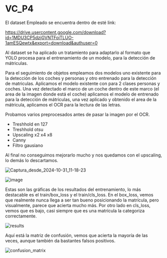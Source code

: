 # VC_P4

El dataset Empleado se encuentra dentro de esté link:

https://drive.usercontent.google.com/download?id=1MDU3CP5dzjGVNTFoiTLUO-1amESQewtx&export=download&authuser=0

Al dataset se ha aplicado un tratamiento para adaptarlo al formato que YOLO procesa para el entrenamiento de un modelo, para la detección de mátriculas.

Para el seguimiento de objetos empleamos dos modelos uno existente para la detección de los coches y personas y otro entrenado para la detección de matriculas. Aplicamos el modelo existente con para 2 clases personas y coches. Una vez detectado el marco de un coche dentro de este marco (el area de la imagen donde está el coche) aplicamos el modelo de entrenado para la detección de mátriculas, una vez aplicado y obtenido el area de la mátricula, aplicamos el OCR para la lectura de las letras.

Probamos varios preprocesados antes de pasar la imagen por el OCR.
- Treshhold en 127
- Treshhold otsu
- Upscaling x2 x4 x8
- Canny
- Filtro gausiano

Al final no conseguimos mejorarlo mucho y nos quedamos con el upscaling, lo demás lo descartamos.


![Captura_desde_2024-10-31_11-18-23](https://github.com/user-attachments/assets/f468741f-6bb3-4c1f-a14b-35999d5efc07)

![image](https://github.com/user-attachments/assets/f73d4a49-21dc-43bd-a3db-4395f4872e37)

Estas son las gráficas de los resultados del entrenamiento, lo más destacable es el train/box_loss y el train/cls_loss.
En el box_loss, vemos que realmente nunca llega a ser tan bueno posicionando la matrícula, pero visualmente, parece que acierta mucho más.
Por otro lado en cls_loss, vemos que es bajo, casi siempre que es una matrícula la categoriza correctamente.

![results](https://github.com/user-attachments/assets/e7b65d02-6ed9-4bf5-99fb-5bcc8249545d)

Aquí está la matriz de confusión, vemos que acierta la mayoría de las veces, aunque también da bastantes falsos positivos.

![confusion_matrix](https://github.com/user-attachments/assets/6ec21286-4ee1-40ab-85a3-7450c79a073c)
